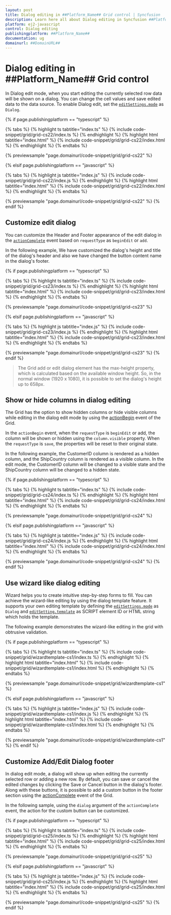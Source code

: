 ```yaml
---
layout: post
title: Dialog editing in ##Platform_Name## Grid control | Syncfusion
description: Learn here all about Dialog editing in Syncfusion ##Platform_Name## Grid control of Syncfusion Essential JS 2 and more.
platform: ej2-javascript
control: Dialog editing 
publishingplatform: ##Platform_Name##
documentation: ug
domainurl: ##DomainURL##
---
```


# Dialog editing in ##Platform_Name## Grid control

In Dialog edit mode, when you start editing the currently selected row data will be shown on a dialog. You can change the cell values and save edited data to the data source. To enable Dialog edit, set the [`editSettings.mode`](../../api/grid/editSettings/#mode) as `Dialog`.

{% if page.publishingplatform == "typescript" %}

 {% tabs %}
{% highlight ts tabtitle="index.ts" %}
{% include code-snippet/grid/grid-cs22/index.ts %}
{% endhighlight %}
{% highlight html tabtitle="index.html" %}
{% include code-snippet/grid/grid-cs22/index.html %}
{% endhighlight %}
{% endtabs %}
        
{% previewsample "page.domainurl/code-snippet/grid/grid-cs22" %}

{% elsif page.publishingplatform == "javascript" %}

{% tabs %}
{% highlight js tabtitle="index.js" %}
{% include code-snippet/grid/grid-cs22/index.js %}
{% endhighlight %}
{% highlight html tabtitle="index.html" %}
{% include code-snippet/grid/grid-cs22/index.html %}
{% endhighlight %}
{% endtabs %}

{% previewsample "page.domainurl/code-snippet/grid/grid-cs22" %}
{% endif %}

## Customize edit dialog

You can customize the Header and Footer appearance of the edit dialog in the [`actionComplete`](../../api/grid/#actioncomplete) event based on `requestType` as `beginEdit` or `add`.

In the following example, We have customized the dialog's height and title of the dialog's header and also we have changed the button content name in the dialog's footer.

{% if page.publishingplatform == "typescript" %}

 {% tabs %}
{% highlight ts tabtitle="index.ts" %}
{% include code-snippet/grid/grid-cs23/index.ts %}
{% endhighlight %}
{% highlight html tabtitle="index.html" %}
{% include code-snippet/grid/grid-cs23/index.html %}
{% endhighlight %}
{% endtabs %}
        
{% previewsample "page.domainurl/code-snippet/grid/grid-cs23" %}

{% elsif page.publishingplatform == "javascript" %}

{% tabs %}
{% highlight js tabtitle="index.js" %}
{% include code-snippet/grid/grid-cs23/index.js %}
{% endhighlight %}
{% highlight html tabtitle="index.html" %}
{% include code-snippet/grid/grid-cs23/index.html %}
{% endhighlight %}
{% endtabs %}

{% previewsample "page.domainurl/code-snippet/grid/grid-cs23" %}
{% endif %}

> The Grid add or edit dialog element has the max-height property, which is calculated based on the available window height. So, in the normal window (1920 x 1080), it is possible to set the dialog's height up to 658px.

## Show or hide columns in dialog editing

The Grid has the option to show hidden columns or hide visible columns while editing in the dialog edit mode by using the [actionBegin](../../api/grid/#actionbegin) event of the Grid.

In the `actionBegin` event, when the `requestType` is `beginEdit` or add, the column will be shown or hidden using the `column.visible` property. When the `requestType` is `save`, the properties will be reset to their original state.

In the following example, the CustomerID column is rendered as a hidden column, and the ShipCountry column is rendered as a visible column. In the edit mode, the CustomerID column will be changed to a visible state and the ShipCountry column will be changed to a hidden state.

{% if page.publishingplatform == "typescript" %}

 {% tabs %}
{% highlight ts tabtitle="index.ts" %}
{% include code-snippet/grid/grid-cs24/index.ts %}
{% endhighlight %}
{% highlight html tabtitle="index.html" %}
{% include code-snippet/grid/grid-cs24/index.html %}
{% endhighlight %}
{% endtabs %}
        
{% previewsample "page.domainurl/code-snippet/grid/grid-cs24" %}

{% elsif page.publishingplatform == "javascript" %}

{% tabs %}
{% highlight js tabtitle="index.js" %}
{% include code-snippet/grid/grid-cs24/index.js %}
{% endhighlight %}
{% highlight html tabtitle="index.html" %}
{% include code-snippet/grid/grid-cs24/index.html %}
{% endhighlight %}
{% endtabs %}

{% previewsample "page.domainurl/code-snippet/grid/grid-cs24" %}
{% endif %}

## Use wizard like dialog editing

Wizard helps you to create intuitive step-by-step forms to fill. You can achieve the wizard-like editing by using the dialog template feature. It supports your own editing template by defining the [`editSettings.mode`](../../api/grid/editSettings/#mode) as `Dialog` and [`editSetting.template`](../../api/grid/editSettings/#template) as SCRIPT element ID or HTML string which holds the template.

The following example demonstrates the wizard-like editing in the grid with obtrusive validation.

{% if page.publishingplatform == "typescript" %}

 {% tabs %}
{% highlight ts tabtitle="index.ts" %}
{% include code-snippet/grid/wizardtemplate-cs1/index.ts %}
{% endhighlight %}
{% highlight html tabtitle="index.html" %}
{% include code-snippet/grid/wizardtemplate-cs1/index.html %}
{% endhighlight %}
{% endtabs %}
        
{% previewsample "page.domainurl/code-snippet/grid/wizardtemplate-cs1" %}

{% elsif page.publishingplatform == "javascript" %}

{% tabs %}
{% highlight js tabtitle="index.js" %}
{% include code-snippet/grid/wizardtemplate-cs1/index.js %}
{% endhighlight %}
{% highlight html tabtitle="index.html" %}
{% include code-snippet/grid/wizardtemplate-cs1/index.html %}
{% endhighlight %}
{% endtabs %}

{% previewsample "page.domainurl/code-snippet/grid/wizardtemplate-cs1" %}
{% endif %}

## Customize Add/Edit Dialog footer

In dialog edit mode, a dialog will show up when editing the currently selected row or adding a new row. By default, you can save or cancel the edited changes by clicking the Save or Cancel button in the dialog's footer. Along with these buttons, it is possible to add a custom button in the footer section using the [actionComplete](../../api/grid/#actioncomplete) event of the Grid.

In the following sample, using the `dialog` argument of the `actionComplete` event, the action for the custom button can be customized.

{% if page.publishingplatform == "typescript" %}

 {% tabs %}
{% highlight ts tabtitle="index.ts" %}
{% include code-snippet/grid/grid-cs25/index.ts %}
{% endhighlight %}
{% highlight html tabtitle="index.html" %}
{% include code-snippet/grid/grid-cs25/index.html %}
{% endhighlight %}
{% endtabs %}
        
{% previewsample "page.domainurl/code-snippet/grid/grid-cs25" %}

{% elsif page.publishingplatform == "javascript" %}

{% tabs %}
{% highlight js tabtitle="index.js" %}
{% include code-snippet/grid/grid-cs25/index.js %}
{% endhighlight %}
{% highlight html tabtitle="index.html" %}
{% include code-snippet/grid/grid-cs25/index.html %}
{% endhighlight %}
{% endtabs %}

{% previewsample "page.domainurl/code-snippet/grid/grid-cs25" %}
{% endif %}